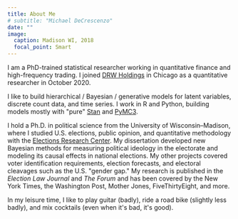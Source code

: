 ```yaml
---
title: About Me
# subtitle: "Michael DeCrescenzo"
date: ""
image:
  caption: Madison WI, 2018
  focal_point: Smart
---
```


I am a PhD-trained statistical researcher working in quantitative finance and high-frequency trading.
I joined [DRW Holdings](https://drw.com/) in Chicago as a quantitative researcher in October 2020.

I like to build hierarchical / Bayesian / generative models for latent variables, discrete count data, and time series.
I work in R and Python, building models mostly with "pure" [Stan](https://mc-stan.org/) and [PyMC3](https://docs.pymc.io/).

I hold a Ph.D. in political science from the University of Wisconsin–Madison, where I studied U.S. elections, public opinion, and quantitative methodology with the [Elections Research Center](https://elections.wisc.edu/).
My dissertation developed new Bayesian methods for measuring political ideology in the electorate and modeling its causal effects in national elections.
My other projects covered voter identification requirements, election forecasts, and electoral cleavages such as the U.S. "gender gap."
My research is published in the _Election Law Journal_ and _The Forum_ and has been covered by the New York Times, the Washington Post, Mother Jones, FiveThirtyEight, and more.

<!-- I grew up in St. Louis MO and completed undergrad at the University of Missouri.
I've spent a few summers in Berkeley CA as well. -->

In my leisure time, I like to play guitar (badly), ride a road bike (slightly less badly), and mix cocktails (even when it's bad, it's good).
